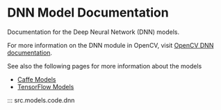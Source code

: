 # DNN Model Documentation

Documentation for the Deep Neural Network (DNN) models.

For more information on the DNN module in OpenCV, visit [OpenCV DNN documentation](https://docs.opencv.org/master/d6/d0f/group__dnn.html).

See also the following pages for more information about the models <br>
- [Caffe Models](https://caffe.berkeleyvision.org/) <br>
- [TensorFlow Models](https://www.tensorflow.org/) <br>

::: src.models.code.dnn
